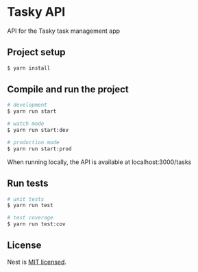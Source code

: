 # Tasky API

API for the Tasky task management app

## Project setup

```bash
$ yarn install
```

## Compile and run the project

```bash
# development
$ yarn run start

# watch mode
$ yarn run start:dev

# production mode
$ yarn run start:prod
```

When running locally, the API is available at localhost:3000/tasks

## Run tests

```bash
# unit tests
$ yarn run test

# test coverage
$ yarn run test:cov
```

## License

Nest is [MIT licensed](https://github.com/nestjs/nest/blob/master/LICENSE).

